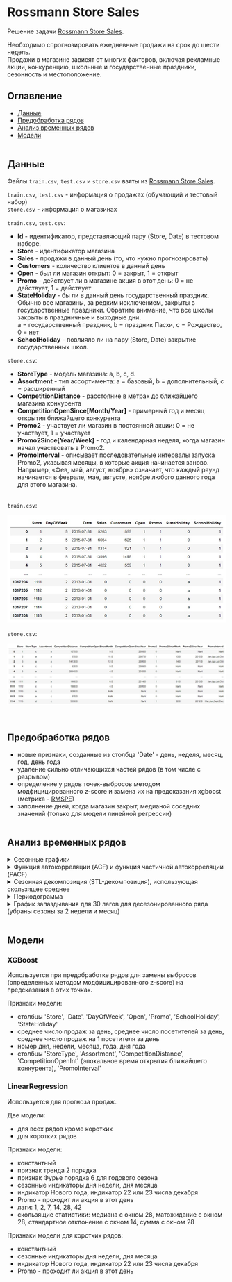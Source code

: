 # Rossmann Store Sales

Решение задачи [Rossmann Store Sales](https://www.kaggle.com/c/rossmann-store-sales/data).

Необходимо спрогнозировать ежедневные продажи на срок до шести недель.<br> 
Продажи в магазине зависят от многих факторов, включая рекламные акции, конкуренцию, школьные и государственные праздники, сезонность и местоположение.


## Оглавление

- [Данные](#данные)
- [Предобработка рядов](#предобработка-рядов)
- [Анализ временных рядов](#анализ-временных-рядов)
- [Модели](#модели)<br><br>


## Данные

Файлы `train.csv`, `test.csv` и `store.csv` взяты из [Rossmann Store Sales](https://www.kaggle.com/c/rossmann-store-sales/data).

`train.csv`, `test.csv` - информация о продажах (обучающий и тестовый набор)<br>
`store.csv` - информация о магазинах

`train.csv`, `test.csv`:
- **Id** - идентификатор, представляющий пару (Store, Date) в тестовом наборе.
- **Store** - идентификатор магазина
- **Sales** - продажи в данный день (то, что нужно прогнозировать)
- **Customers** - количество клиентов в данный день 
- **Open** - был ли магазин открыт: 0 = закрыт, 1 = открыт
- **Promo** - действует ли в магазине акция в этот день: 0 = не действует, 1 = действует
- **StateHoliday** - бы ли в данный день государственный праздник. <br>
  Обычно все магазины, за редким исключением, закрыты в государственные праздники. Обратите внимание, что все школы закрыты в праздничные и выходные дни.<br> 
  a = государственный праздник, b = праздник Пасхи, c = Рождество, 0 = нет
- **SchoolHoliday** - повлияло ли на пару (Store, Date) закрытие государственных школ.

`store.csv`: 
- **StoreType** - модель магазина: a, b, c, d.
- **Assortment** - тип ассортимента: a = базовый, b = дополнительный, c = расширенный
- **CompetitionDistance** - расстояние в метрах до ближайшего магазина конкурента
- **CompetitionOpenSince[Month/Year]** - примерный год и месяц открытия ближайшего конкурента
- **Promo2** - участвует ли магазин в постоянной акции: 0 = не участвует, 1 = участвует
- **Promo2Since[Year/Week]** - год и календарная неделя, когда магазин начал участвовать в Promo2.
- **PromoInterval** - описывает последовательные интервалы запуска Promo2, указывая месяцы, в которые акция начинается заново.<br> 
  Например, «Фев, май, август, ноябрь» означает, что каждый раунд начинается в феврале, мае, августе, ноябре любого данного года 
  для этого магазина.
  <br><br>

`train.csv`:
<p align="center">
<img src="./img/readme/train.jpg" />
</p>

`store.csv`:
<p align="center">
<img src="./img/readme/stores.jpg" />
</p>
<br>

## Предобработка рядов
  - новые признаки, созданные из столбца 'Date' - день, неделя, месяц, год, день года
  - удаление сильно отличающихся частей рядов (в том числе с разрывом)
  - определение у рядов точек-выбросов методом модфицицированного z-score и замена их на предсказания xgboost (метрика - [RMSPE](https://help.pecan.ai/en/articles/6456388-model-performance-metrics-for-regression-models#Modelperformancemetricsforregressionmodels-RootMeanSquaredPercentageError(RMSPE)))
  - заполнение дней, когда магазин закрыт, медианой соседних значений (только для модели линейной регрессии)<br><br>


## Анализ временных рядов
<details><summary>Сезонные графики</summary>
<br>  
(сезоны - неделя, месяц, год)
<br><br>
  
[Сезонный график (Seasonal plot)](https://otexts.com/fpp3/seasonal-plots.html) показывает сегменты временного ряда, каждый из которых соответствует заданному периоду (сезону).<br>
<br>
<p align="center">
<img src="./img/readme/seasonalplot.jpg" />
</p>
  
</details>
<details><summary>Функция автокорреляции (ACF) и функция частичной автокорреляции (PACF)</summary>
<br>

**Автокорреляция** — это корреляция Пирсона между исходным рядом и его версией, сдвинутой на несколько шагов. Количество шагов, на которое сдвинут ряд, называется лагом автокорреляции.<br><br>
**Функция автокорреляции (ACF)** - функция зависимости автокорреляции от величиные лага.<br><br>
**Частичная автокорреляция** — это автокорреляция после вычитания авторегрессии предыдущего порядка.<br>
Например, чтобы подсчитать частичную автокорреляцию с лагом τ = 3, требуется построить авторегрессию порядка 2 (AR(2)), то есть авторегрессию на 2 предыдущих значений ряда, вычесть эту авторегрессию из ряда и подсчитать автокорреляцию с лагом τ = 3 на полученных остатках.<br>
[**Авторегрессия порядка N (AR(N))**](https://ru.wikipedia.org/wiki/Авторегрессионная_модель) - модель линейной регрессии временного ряда, в которой признаки - N предыдущих значений этого же ряда.<br><br>
**Функция частичной автокорреляции (PACF)** - функция зависимости частичной автокорреляции от величиные лага.<br>

<p align="center">
<img src="./img/readme/acf_pacf.jpg" />
</p>
</details>

<details><summary>Сезонная декомпозиция (STL-декомпозиция), использующая скользящее среднее</summary>
<br>

**Сезонная декомпозиция**, использующая скользящее среднее - это наивное разложение на тренд, сезон и остаток.<br><br>
Y[t] = T[t] + S[t] + e[t]<br>
Y[t] - исходный ряд (1-й график)<br>
T[t] - тренд (получен скользящим средним с окном заданного размера) (2-й график)<br>
S[t] - сезон (получен скользящим средним по Y[t] - T[t]) (3-й график)<br>
e[t] - остаток (Y[t] - T[t] - S[t]) (4-й график)<br>

<p align="center">
<img src="./img/readme/seasonal_decompose.jpg" />
</p>
</details>

<details><summary>Периодограмма</summary>
<br>

[Периодограмма](https://ru.wikipedia.org/wiki/Периодограмма) показывает силу частот во временном ряду.<br><br> 
Значение графика равно (ax<sup>2</sup> + bx<sup>2</sup>) / 2, где a и b — коэффициенты синуса и косинуса для данной частоты, которые являются амплитудами соответствующих синуса и косинуса из разложения сигнала (ряда) в ряд Фурье.<br><br>
Значение периодограммы выражается через аплитуду преобразования Фурье ряда.<br><br>
Как правило периодограмма используется для выбора порядка признаков Фурье, которые моделируют сезонность.


<p align="center">
<img src="./img/readme/periodogram.jpg" />
</p>
Тажке анализируется периодограмма для десезонированного ряда (убраны сезоны за 2 недели и месяц)
<br><br>
</details>

<details><summary>График запаздывания для 30 лагов для десезонированного ряда (убраны сезоны за 2 недели и месяц)</summary>
<br>

**График запаздывания (lag plot) для лага k** - график, в котором для каждой точки значение по горизонтали - предыдущее наблюдение ряда, значение по вертикали - предыдущее наблюдение ряда со смещением k.<br><br>
  
<p align="center">
<img src="./img/readme/plotlags.jpg" />
</p>
</details><br>

## Модели

### XGBoost

Используется при предобработке рядов для замены выбросов (определенных методом модфицицированного z-score) на предсказания в этих точках.<br>

Признаки модели:
  - столбцы 'Store', 'Date', 'DayOfWeek', 'Open', 'Promo', 'SchoolHoliday', 'StateHoliday'
  - среднее число продаж за день, среднее число посетителей за день, среднее число продаж на 1 посетителя за день
  - номер дня, недели, месяца, года, дня года
  - столбцы 'StoreType', 'Assortment', 'CompetitionDistance', 'CompetitionOpenInt' (эпохальное время открытия ближайшего конкурента), 'PromoInterval'


### LinearRegression

Используется для прогноза продаж.

Две модели:
- для всех рядов кроме коротких
- для коротких рядов<br>

Признаки модели:
- константный
- признак тренда 2 порядка
- признак Фурье порядка 6 для годового сезона
- сезонные индикаторы дня недели, дня месяца
- индикатор Нового года, индикатор 22 или 23 числа декабря
- Promo - проходит ли акция в этот день
- лаги: 1, 2, 7, 14, 28, 42
- скользящие статистики: медиана с окном 28, матожидание с окном 28, стандартное отклонение с окном 14, сумма с окном 28

Признаки модели для коротких рядов:
- константный
- сезонные индикаторы дня недели, дня месяца
- индикатор Нового года, индикатор 22 или 23 числа декабря
- Promo - проходит ли акция в этот день


